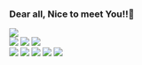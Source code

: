 ### <h3>Dear all, Nice to meet You!!👋</h3>   
<html>
<head>
<img src="https://capsule-render.vercel.app/api?type=wave&color=auto&height=300&section=header&text=capsule%20render&fontSize=90" />
</head>

<body>
<div>
<img src="https://img.shields.io/badge/Firebase-FFCA28?style=flat-square&logo=firebase&logoColor=white"/>
<img src ="https://img.shields.io/badge/JavaScript-3655FF?style=flat-square&logo=javascript&logoColor=white""/>
<img src ="https://img.shields.io/badge/Android-3DDC84?style=flat-square&logo=Android&logoColor=white""/>
  </div>
  <div>
<img src ="https://img.shields.io/badge/Java-FF160B?style=flat-square&logo=Java&logoColor=white""/>
<img src ="https://img.shields.io/badge/Kotlin-352A71?style=flat-square&logo=Kotlin&logoColor=white""/>
<img src ="https://img.shields.io/badge/SpringBoot-6DB33F?style=flat-square&logo=SpringBoot&logoColor=white""/>
<img src ="https://img.shields.io/badge/Jenkins-D24939?logo=JenKins&logoColor=white""/>
<img src ="https://img.shields.io/badge/Gradle-02303A?logo=Gradle&logoColor=white""/>
                                                                                   </div>
                                                                                   </body>
                                                                                   </html>                                                            
<!--
**tjdtnsla0911/tjdtnsla0911** is a ✨ _special_ ✨ repository because its `README.md` (this file) appears on your GitHub profile.

Here are some ideas to get you started:

- 🔭 I’m currently working on ...
- 🌱 I’m currently learning ...
- 👯 I’m looking to collaborate on ...
- 🤔 I’m looking for help with ...
- 💬 Ask me about ...
- 📫 How to reach me: ...
- 😄 Pronouns: ...
- ⚡ Fun fact: ...
-->

